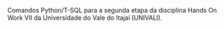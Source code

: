 Comandos Python/T-SQL para a segunda etapa da disciplina Hands On Work VII da Universidade do Vale do Itajaí (UNIVALI).
